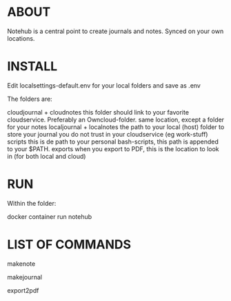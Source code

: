 # ABOUT #
Notehub is a central point to create journals and notes. Synced on your own locations. 


# INSTALL #

Edit localsettings-default.env for your local folders and save as .env

The folders are:

cloudjournal + cloudnotes
	this folder should link to your favorite cloudservice. Preferably an Owncloud-folder.
	same location, except a folder for your notes
localjournal + localnotes
	the path to your local (host) folder to store your journal you do not trust in your cloudservice (eg work-stuff)
scripts
	this is de path to your personal bash-scripts, this path is appended to your $PATH. 
exports
	when you export to PDF, this is the location to look in (for both local and cloud)


# RUN #

Within the folder: 

docker container run notehub

# LIST OF COMMANDS #

makenote

makejournal

export2pdf 


